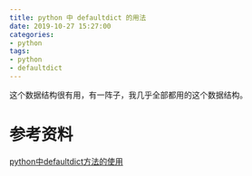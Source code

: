 ```yaml
---
title: python 中 defaultdict 的用法
date: 2019-10-27 15:27:00
categories:
- python
tags:
- python
- defaultdict
---
```

这个数据结构很有用，有一阵子，我几乎全部都用的这个数据结构。
<!-- more -->
# 参考资料
[python中defaultdict方法的使用](https://blog.csdn.net/real_ray/article/details/17919289)


